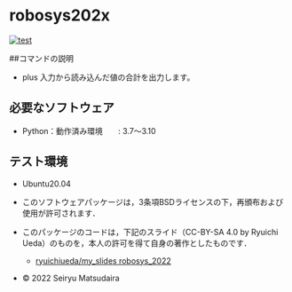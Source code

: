 # robosys202x

[![test](https://github.com/seiryu01/robosys202x/actions/workflows/test.yml/badge.svg)](https://github.com/seiryu01/robosys202x/actions/workflows/test.yml)

##コマンドの説明
* plus
 入力から読み込んだ値の合計を出力します。

## 必要なソフトウェア
* Python：動作済み環境　　: 3.7～3.10

## テスト環境
* Ubuntu20.04


 * このソフトウェアパッケージは，3条項BSDライセンスの下，再頒布および使用が許可されます．
 * このパッケージのコードは，下記のスライド（CC-BY-SA 4.0 by Ryuichi Ueda）のものを，本人の許可を得て自身の著作としたものです．
      * [ryuichiueda/my_slides robosys_2022](https://github.com/ryuichiueda/my_slides/tree/master/robosys_2022)
  * © 2022 Seiryu Matsudaira
